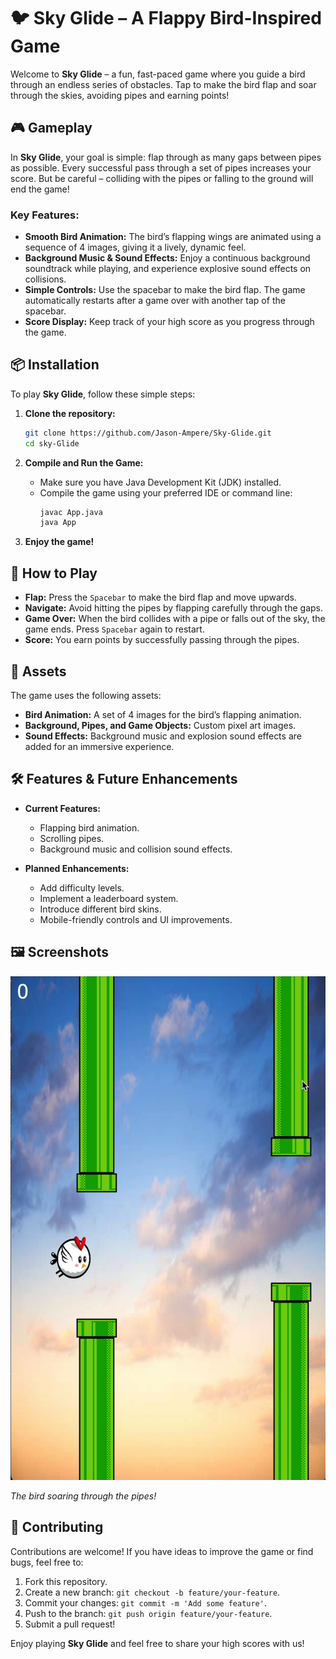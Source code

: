 # 🐦 **Sky Glide** – A Flappy Bird-Inspired Game

Welcome to **Sky Glide** – a fun, fast-paced game where you guide a bird through an endless series of obstacles. Tap to make the bird flap and soar through the skies, avoiding pipes and earning points!

## 🎮 **Gameplay**

In **Sky Glide**, your goal is simple: flap through as many gaps between pipes as possible. Every successful pass through a set of pipes increases your score. But be careful – colliding with the pipes or falling to the ground will end the game!

### Key Features:
- **Smooth Bird Animation:** The bird’s flapping wings are animated using a sequence of 4 images, giving it a lively, dynamic feel.
- **Background Music & Sound Effects:** Enjoy a continuous background soundtrack while playing, and experience explosive sound effects on collisions.
- **Simple Controls:** Use the spacebar to make the bird flap. The game automatically restarts after a game over with another tap of the spacebar.
- **Score Display:** Keep track of your high score as you progress through the game.

## 📦 **Installation**

To play **Sky Glide**, follow these simple steps:

1. **Clone the repository:**
    ```bash
    git clone https://github.com/Jason-Ampere/Sky-Glide.git
    cd sky-Glide
    ```

2. **Compile and Run the Game:**
    - Make sure you have Java Development Kit (JDK) installed.
    - Compile the game using your preferred IDE or command line:
      ```bash
      javac App.java
      java App
      ```

3. **Enjoy the game!**

## 🚀 **How to Play**

- **Flap:** Press the `Spacebar` to make the bird flap and move upwards.
- **Navigate:** Avoid hitting the pipes by flapping carefully through the gaps.
- **Game Over:** When the bird collides with a pipe or falls out of the sky, the game ends. Press `Spacebar` again to restart.
- **Score:** You earn points by successfully passing through the pipes.

## 🎨 **Assets**

The game uses the following assets:
- **Bird Animation:** A set of 4 images for the bird’s flapping animation.
- **Background, Pipes, and Game Objects:** Custom pixel art images.
- **Sound Effects:** Background music and explosion sound effects are added for an immersive experience.

## 🛠️ **Features & Future Enhancements**

- **Current Features:**
  - Flapping bird animation.
  - Scrolling pipes.
  - Background music and collision sound effects.
  
- **Planned Enhancements:**
  - Add difficulty levels.
  - Implement a leaderboard system.
  - Introduce different bird skins.
  - Mobile-friendly controls and UI improvements.

## 🖼️ **Screenshots**

![Screenshot 1](./screenshot.png) <!-- Add your screenshot here -->

*The bird soaring through the pipes!*

## 🤝 **Contributing**

Contributions are welcome! If you have ideas to improve the game or find bugs, feel free to:
1. Fork this repository.
2. Create a new branch: `git checkout -b feature/your-feature`.
3. Commit your changes: `git commit -m 'Add some feature'`.
4. Push to the branch: `git push origin feature/your-feature`.
5. Submit a pull request!


Enjoy playing **Sky Glide** and feel free to share your high scores with us!
